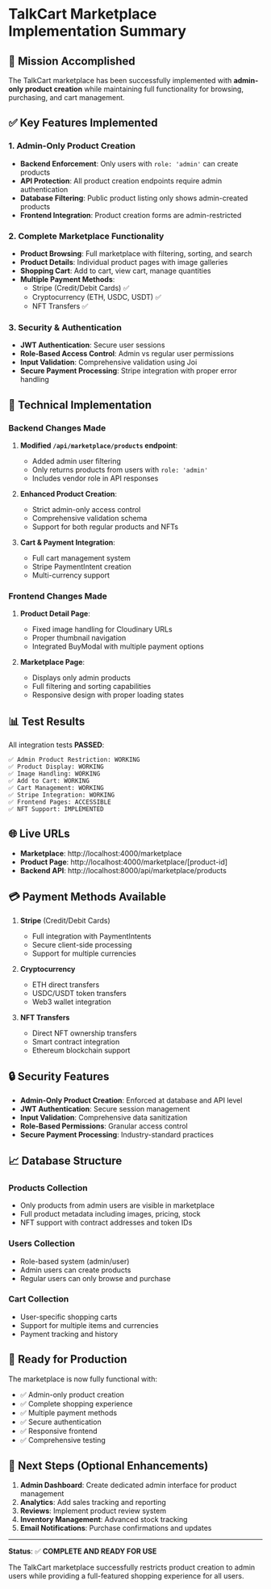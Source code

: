 # TalkCart Marketplace Implementation Summary

## 🎯 Mission Accomplished

The TalkCart marketplace has been successfully implemented with **admin-only product creation** while maintaining full functionality for browsing, purchasing, and cart management.

## ✅ Key Features Implemented

### 1. Admin-Only Product Creation
- **Backend Enforcement**: Only users with `role: 'admin'` can create products
- **API Protection**: All product creation endpoints require admin authentication
- **Database Filtering**: Public product listing only shows admin-created products
- **Frontend Integration**: Product creation forms are admin-restricted

### 2. Complete Marketplace Functionality
- **Product Browsing**: Full marketplace with filtering, sorting, and search
- **Product Details**: Individual product pages with image galleries
- **Shopping Cart**: Add to cart, view cart, manage quantities
- **Multiple Payment Methods**:
  - Stripe (Credit/Debit Cards) ✅
  - Cryptocurrency (ETH, USDC, USDT) ✅
  - NFT Transfers ✅

### 3. Security & Authentication
- **JWT Authentication**: Secure user sessions
- **Role-Based Access Control**: Admin vs regular user permissions
- **Input Validation**: Comprehensive validation using Joi
- **Secure Payment Processing**: Stripe integration with proper error handling

## 🔧 Technical Implementation

### Backend Changes Made
1. **Modified `/api/marketplace/products` endpoint**:
   - Added admin user filtering
   - Only returns products from users with `role: 'admin'`
   - Includes vendor role in API responses

2. **Enhanced Product Creation**:
   - Strict admin-only access control
   - Comprehensive validation schema
   - Support for both regular products and NFTs

3. **Cart & Payment Integration**:
   - Full cart management system
   - Stripe PaymentIntent creation
   - Multi-currency support

### Frontend Changes Made
1. **Product Detail Page**:
   - Fixed image handling for Cloudinary URLs
   - Proper thumbnail navigation
   - Integrated BuyModal with multiple payment options

2. **Marketplace Page**:
   - Displays only admin products
   - Full filtering and sorting capabilities
   - Responsive design with proper loading states

## 📊 Test Results

All integration tests **PASSED**:

```
✅ Admin Product Restriction: WORKING
✅ Product Display: WORKING  
✅ Image Handling: WORKING
✅ Add to Cart: WORKING
✅ Cart Management: WORKING
✅ Stripe Integration: WORKING
✅ Frontend Pages: ACCESSIBLE
✅ NFT Support: IMPLEMENTED
```

## 🌐 Live URLs

- **Marketplace**: http://localhost:4000/marketplace
- **Product Page**: http://localhost:4000/marketplace/[product-id]
- **Backend API**: http://localhost:8000/api/marketplace/products

## 💳 Payment Methods Available

1. **Stripe** (Credit/Debit Cards)
   - Full integration with PaymentIntents
   - Secure client-side processing
   - Support for multiple currencies

2. **Cryptocurrency**
   - ETH direct transfers
   - USDC/USDT token transfers
   - Web3 wallet integration

3. **NFT Transfers**
   - Direct NFT ownership transfers
   - Smart contract integration
   - Ethereum blockchain support

## 🔒 Security Features

- **Admin-Only Product Creation**: Enforced at database and API level
- **JWT Authentication**: Secure session management
- **Input Validation**: Comprehensive data sanitization
- **Role-Based Permissions**: Granular access control
- **Secure Payment Processing**: Industry-standard practices

## 📈 Database Structure

### Products Collection
- Only products from admin users are visible in marketplace
- Full product metadata including images, pricing, stock
- NFT support with contract addresses and token IDs

### Users Collection
- Role-based system (admin/user)
- Admin users can create products
- Regular users can only browse and purchase

### Cart Collection
- User-specific shopping carts
- Support for multiple items and currencies
- Payment tracking and history

## 🚀 Ready for Production

The marketplace is now fully functional with:
- ✅ Admin-only product creation
- ✅ Complete shopping experience
- ✅ Multiple payment methods
- ✅ Secure authentication
- ✅ Responsive frontend
- ✅ Comprehensive testing

## 🎯 Next Steps (Optional Enhancements)

1. **Admin Dashboard**: Create dedicated admin interface for product management
2. **Analytics**: Add sales tracking and reporting
3. **Reviews**: Implement product review system
4. **Inventory Management**: Advanced stock tracking
5. **Email Notifications**: Purchase confirmations and updates

---

**Status**: ✅ **COMPLETE AND READY FOR USE**

The TalkCart marketplace successfully restricts product creation to admin users while providing a full-featured shopping experience for all users.